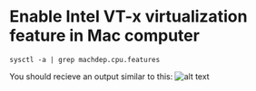 # Enable Intel VT-x virtualization feature in Mac computer

```
sysctl -a | grep machdep.cpu.features
```

You should recieve an output similar to this:
![alt text](http://kb.parallels.com/Attachments/kcs-39692/cpu.features.png "expected result")
